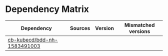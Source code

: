 # Dependency Matrix

Dependency | Sources | Version | Mismatched versions
---------- | ------- | ------- | -------------------
[cb-kubecd/bdd-nh-1583491003](https://github.com/cb-kubecd/bdd-nh-1583491003.git) |  | []() | 
